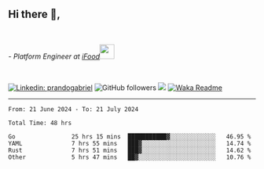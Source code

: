<h2>Hi there  👋,</h2> </br>

<p><em>- Platform Engineer at <a href="https://www.ifood.com.br/">iFood</a><img src="https://media.giphy.com/media/WUlplcMpOCEmTGBtBW/giphy.gif" width="30"> 
</em></p></br>


[![Linkedin: prandogabriel](https://img.shields.io/badge/-prandogabriel-blue?style=flat-square&logo=Linkedin&logoColor=white&link=https://www.linkedin.com/in/prandogabriel/)](https://www.linkedin.com/in/prandogabriel)
![GitHub followers](https://img.shields.io/github/followers/prandogabriel?label=Follow&style=social)
![](https://visitor-badge.glitch.me/badge?page_id=prandogabriel.prandogabriel)
[![Waka Readme](https://github.com/prandogabriel/prandogabriel/actions/workflows/update-stats.yml.yml/badge.svg)](https://github.com/prandogabriel/prandogabriel/actions/workflows/update-stats.yml.yml)

---

<!--START_SECTION:waka-->

```golang
From: 21 June 2024 - To: 21 July 2024

Total Time: 48 hrs

Go                25 hrs 15 mins  ███████████▓░░░░░░░░░░░░░   46.95 %
YAML              7 hrs 55 mins   ███▓░░░░░░░░░░░░░░░░░░░░░   14.74 %
Rust              7 hrs 51 mins   ███▓░░░░░░░░░░░░░░░░░░░░░   14.62 %
Other             5 hrs 47 mins   ██▓░░░░░░░░░░░░░░░░░░░░░░   10.76 %
```

<!--END_SECTION:waka-->
